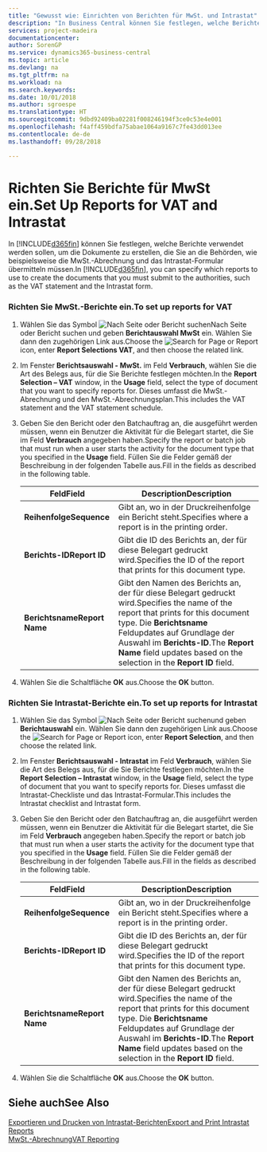 ```yaml
---
title: "Gewusst wie: Einrichten von Berichten für MwSt. und Intrastat"
description: "In Business Central können Sie festlegen, welche Berichte verwendet werden sollen, um die Dokumente zu erstellen, die Sie an die Behörden, wie beispielsweise die MwSt.-Abrechnung und das Intrastat-Formular übermitteln müssen."
services: project-madeira
documentationcenter: 
author: SorenGP
ms.service: dynamics365-business-central
ms.topic: article
ms.devlang: na
ms.tgt_pltfrm: na
ms.workload: na
ms.search.keywords: 
ms.date: 10/01/2018
ms.author: sgroespe
ms.translationtype: HT
ms.sourcegitcommit: 9dbd92409ba02281f008246194f3ce0c53e4e001
ms.openlocfilehash: f4aff459bdfa75abae1064a9167c7fe43dd013ee
ms.contentlocale: de-de
ms.lasthandoff: 09/28/2018

---
```

# <a name="set-up-reports-for-vat-and-intrastat"></a><span data-ttu-id="2bc63-103">Richten Sie Berichte für MwSt ein.</span><span class="sxs-lookup"><span data-stu-id="2bc63-103">Set Up Reports for VAT and Intrastat</span></span>
<span data-ttu-id="2bc63-104">In [!INCLUDE[d365fin](../../includes/d365fin_md.md)] können Sie festlegen, welche Berichte verwendet werden sollen, um die Dokumente zu erstellen, die Sie an die Behörden, wie beispielsweise die MwSt.-Abrechnung und das Intrastat-Formular übermitteln müssen.</span><span class="sxs-lookup"><span data-stu-id="2bc63-104">In [!INCLUDE[d365fin](../../includes/d365fin_md.md)], you can specify which reports to use to create the documents that you must submit to the authorities, such as the VAT statement and the Intrastat form.</span></span>  

### <a name="to-set-up-reports-for-vat"></a><span data-ttu-id="2bc63-105">Richten Sie MwSt.-Berichte ein.</span><span class="sxs-lookup"><span data-stu-id="2bc63-105">To set up reports for VAT</span></span>  

1.  <span data-ttu-id="2bc63-106">Wählen Sie das Symbol ![Nach Seite oder Bericht suchen](../../media/ui-search/search_small.png "")Nach Seite oder Bericht suchen und geben **Berichtauswahl MwSt** ein. Wählen Sie dann den zugehörigen Link aus.</span><span class="sxs-lookup"><span data-stu-id="2bc63-106">Choose the ![Search for Page or Report](../../media/ui-search/search_small.png "Search for Page or Report icon") icon, enter **Report Selections VAT**, and then choose the related link.</span></span>  

2.  <span data-ttu-id="2bc63-107">Im Fenster **Berichtsauswahl - MwSt.** im Feld **Verbrauch**, wählen Sie die Art des Belegs aus, für die Sie Berichte festlegen möchten.</span><span class="sxs-lookup"><span data-stu-id="2bc63-107">In the **Report Selection – VAT** window, in the **Usage** field, select the type of document that you want to specify reports for.</span></span> <span data-ttu-id="2bc63-108">Dieses umfasst die MwSt.-Abrechnung und den MwSt.-Abrechnungsplan.</span><span class="sxs-lookup"><span data-stu-id="2bc63-108">This includes the VAT statement and the VAT statement schedule.</span></span>  

3.  <span data-ttu-id="2bc63-109">Geben Sie den Bericht oder den Batchauftrag an, die ausgeführt werden müssen, wenn ein Benutzer die Aktivität für die Belegart startet, die Sie im Feld **Verbrauch** angegeben haben.</span><span class="sxs-lookup"><span data-stu-id="2bc63-109">Specify the report or batch job that must run when a user starts the activity for the document type that you specified in the **Usage** field.</span></span> <span data-ttu-id="2bc63-110">Füllen Sie die Felder gemäß der Beschreibung in der folgenden Tabelle aus.</span><span class="sxs-lookup"><span data-stu-id="2bc63-110">Fill in the fields as described in the following table.</span></span>  

    |<span data-ttu-id="2bc63-111">Feld</span><span class="sxs-lookup"><span data-stu-id="2bc63-111">Field</span></span>|<span data-ttu-id="2bc63-112">Description</span><span class="sxs-lookup"><span data-stu-id="2bc63-112">Description</span></span>|  
    |---------------------------------|---------------------------------------|  
    |<span data-ttu-id="2bc63-113">**Reihenfolge**</span><span class="sxs-lookup"><span data-stu-id="2bc63-113">**Sequence**</span></span>|<span data-ttu-id="2bc63-114">Gibt an, wo in der Druckreihenfolge ein Bericht steht.</span><span class="sxs-lookup"><span data-stu-id="2bc63-114">Specifies where a report is in the printing order.</span></span>|  
    |<span data-ttu-id="2bc63-115">**Berichts-ID**</span><span class="sxs-lookup"><span data-stu-id="2bc63-115">**Report ID**</span></span>|<span data-ttu-id="2bc63-116">Gibt die ID des Berichts an, der für diese Belegart gedruckt wird.</span><span class="sxs-lookup"><span data-stu-id="2bc63-116">Specifies the ID of the report that prints for this document type.</span></span>|  
    |<span data-ttu-id="2bc63-117">**Berichtsname**</span><span class="sxs-lookup"><span data-stu-id="2bc63-117">**Report Name**</span></span>|<span data-ttu-id="2bc63-118">Gibt den Namen des Berichts an, der für diese Belegart gedruckt wird.</span><span class="sxs-lookup"><span data-stu-id="2bc63-118">Specifies the name of the report that prints for this document type.</span></span> <span data-ttu-id="2bc63-119">Die **Berichtsname** Feldupdates auf Grundlage der Auswahl im **Berichts-ID**.</span><span class="sxs-lookup"><span data-stu-id="2bc63-119">The **Report Name** field updates based on the selection in the **Report ID** field.</span></span>|  

4.  <span data-ttu-id="2bc63-120">Wählen Sie die Schaltfläche **OK** aus.</span><span class="sxs-lookup"><span data-stu-id="2bc63-120">Choose the **OK** button.</span></span>  

### <a name="to-set-up-reports-for-intrastat"></a><span data-ttu-id="2bc63-121">Richten Sie Intrastat-Berichte ein.</span><span class="sxs-lookup"><span data-stu-id="2bc63-121">To set up reports for Intrastat</span></span>  

1.  <span data-ttu-id="2bc63-122">Wählen Sie das Symbol ![Nach Seite oder Bericht suchen](../../media/ui-search/search_small.png "Nach Seite oder Bericht suchen")und geben **Berichtauswahl** ein. Wählen Sie dann den zugehörigen Link aus.</span><span class="sxs-lookup"><span data-stu-id="2bc63-122">Choose the ![Search for Page or Report](../../media/ui-search/search_small.png "Search for Page or Report icon") icon, enter **Report Selection**, and then choose the related link.</span></span>  

2.  <span data-ttu-id="2bc63-123">Im Fenster **Berichtsauswahl - Intrastat** im Feld **Verbrauch**, wählen Sie die Art des Belegs aus, für die Sie Berichte festlegen möchten.</span><span class="sxs-lookup"><span data-stu-id="2bc63-123">In the **Report Selection – Intrastat** window, in the **Usage** field, select the type of document that you want to specify reports for.</span></span> <span data-ttu-id="2bc63-124">Dieses umfasst die Intrastat-Checkliste und das Intrastat-Formular.</span><span class="sxs-lookup"><span data-stu-id="2bc63-124">This includes the Intrastat checklist and Intrastat form.</span></span>  

3.  <span data-ttu-id="2bc63-125">Geben Sie den Bericht oder den Batchauftrag an, die ausgeführt werden müssen, wenn ein Benutzer die Aktivität für die Belegart startet, die Sie im Feld **Verbrauch** angegeben haben.</span><span class="sxs-lookup"><span data-stu-id="2bc63-125">Specify the report or batch job that must run when a user starts the activity for the document type that you specified in the **Usage** field.</span></span> <span data-ttu-id="2bc63-126">Füllen Sie die Felder gemäß der Beschreibung in der folgenden Tabelle aus.</span><span class="sxs-lookup"><span data-stu-id="2bc63-126">Fill in the fields as described in the following table.</span></span>  

    |<span data-ttu-id="2bc63-127">Feld</span><span class="sxs-lookup"><span data-stu-id="2bc63-127">Field</span></span>|<span data-ttu-id="2bc63-128">Description</span><span class="sxs-lookup"><span data-stu-id="2bc63-128">Description</span></span>|  
    |---------------------------------|---------------------------------------|  
    |<span data-ttu-id="2bc63-129">**Reihenfolge**</span><span class="sxs-lookup"><span data-stu-id="2bc63-129">**Sequence**</span></span>|<span data-ttu-id="2bc63-130">Gibt an, wo in der Druckreihenfolge ein Bericht steht.</span><span class="sxs-lookup"><span data-stu-id="2bc63-130">Specifies where a report is in the printing order.</span></span>|  
    |<span data-ttu-id="2bc63-131">**Berichts-ID**</span><span class="sxs-lookup"><span data-stu-id="2bc63-131">**Report ID**</span></span>|<span data-ttu-id="2bc63-132">Gibt die ID des Berichts an, der für diese Belegart gedruckt wird.</span><span class="sxs-lookup"><span data-stu-id="2bc63-132">Specifies the ID of the report that prints for this document type.</span></span>|  
    |<span data-ttu-id="2bc63-133">**Berichtsname**</span><span class="sxs-lookup"><span data-stu-id="2bc63-133">**Report Name**</span></span>|<span data-ttu-id="2bc63-134">Gibt den Namen des Berichts an, der für diese Belegart gedruckt wird.</span><span class="sxs-lookup"><span data-stu-id="2bc63-134">Specifies the name of the report that prints for this document type.</span></span> <span data-ttu-id="2bc63-135">Die **Berichtsname** Feldupdates auf Grundlage der Auswahl im **Berichts-ID**.</span><span class="sxs-lookup"><span data-stu-id="2bc63-135">The **Report Name** field updates based on the selection in the **Report ID** field.</span></span>|  

4.  <span data-ttu-id="2bc63-136">Wählen Sie die Schaltfläche **OK** aus.</span><span class="sxs-lookup"><span data-stu-id="2bc63-136">Choose the **OK** button.</span></span>  

## <a name="see-also"></a><span data-ttu-id="2bc63-137">Siehe auch</span><span class="sxs-lookup"><span data-stu-id="2bc63-137">See Also</span></span>  
[<span data-ttu-id="2bc63-138">Exportieren und Drucken von Intrastat-Berichten</span><span class="sxs-lookup"><span data-stu-id="2bc63-138">Export and Print Intrastat Reports</span></span>](how-to-export-and-print-intrastat-reports.md)  
[<span data-ttu-id="2bc63-139">MwSt.-Abrechnung</span><span class="sxs-lookup"><span data-stu-id="2bc63-139">VAT Reporting</span></span>](vat-reporting.md)

